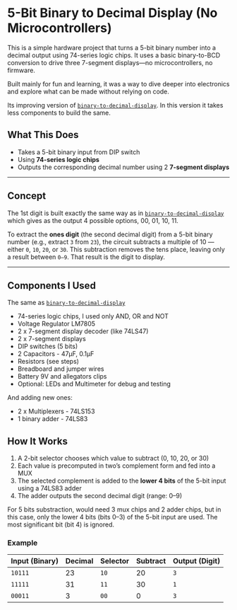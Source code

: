 # 5-Bit Binary to Decimal Display (No Microcontrollers)

This is a simple hardware project that turns a 5-bit binary number into a decimal output using 74-series logic chips. It uses a basic binary-to-BCD conversion to drive three 7-segment displays—no microcontrollers, no firmware. 

Built mainly for fun and learning, it was a way to dive deeper into electronics and explore what can be made without relying on code. 

Its improving version of [`binary-to-decimal-display`](./binary-to-decimal-display). In this version it takes less components to build the same.  

## What This Does

- Takes a 5-bit binary input from DIP switch
- Using **74-series logic chips**
- Outputs the corresponding decimal number using 2 **7-segment displays** 

---


## Concept
The 1st digit is built exactly the same way as in [`binary-to-decimal-display`](./binary-to-decimal-display) which gives as the output 4 possible options, 00, 01, 10, 11.

To extract the **ones digit** (the second decimal digit) from a 5-bit binary number (e.g., extract `3` from `23`), the circuit subtracts a multiple of 10 — either `0`, `10`, `20`, or `30`. 
This subtraction removes the tens place, leaving only a result between `0–9`. That result is the digit to display.

---

## Components I Used
The same as [`binary-to-decimal-display`](./binary-to-decimal-display)

- 74-series logic chips, I used only AND, OR and NOT
- Voltage Regulator LM7805
- 2 x 7-segment display decoder (like 74LS47)
- 2 x 7-segment displays
- DIP switches (5 bits)
- 2 Capacitors - 47µF, 0.1µF
- Resistors (see steps)
- Breadboard and jumper wires
- Battery 9V and allegators clips
- Optional: LEDs and Multimeter for debug and testing

And adding new ones:
- 2 x Multiplexers - 74LS153
- 1 binary adder - 74LS83


## How It Works

1. A 2-bit selector chooses which value to subtract (0, 10, 20, or 30)
2. Each value is precomputed in two’s complement form and fed into a MUX
3. The selected complement is added to the **lower 4 bits** of the 5-bit input using a 74LS83 adder
4. The adder outputs the second decimal digit (range: 0–9)


For 5 bits substraction, would need 3 mux chips and 2 adder chips, but in this case, only the lower 4 bits (bits 0–3) of the 5-bit input are used. The most significant bit (bit 4) is ignored.

### Example

| Input (Binary) | Decimal | Selector | Subtract | Output (Digit) |
|----------------|---------|----------|----------|----------------|
| `10111`        | 23      | `10`     | 20       | `3`            |
| `11111`        | 31      | `11`     | 30       | `1`            |
| `00011`        | 3       | `00`     | 0        | `3`            |








